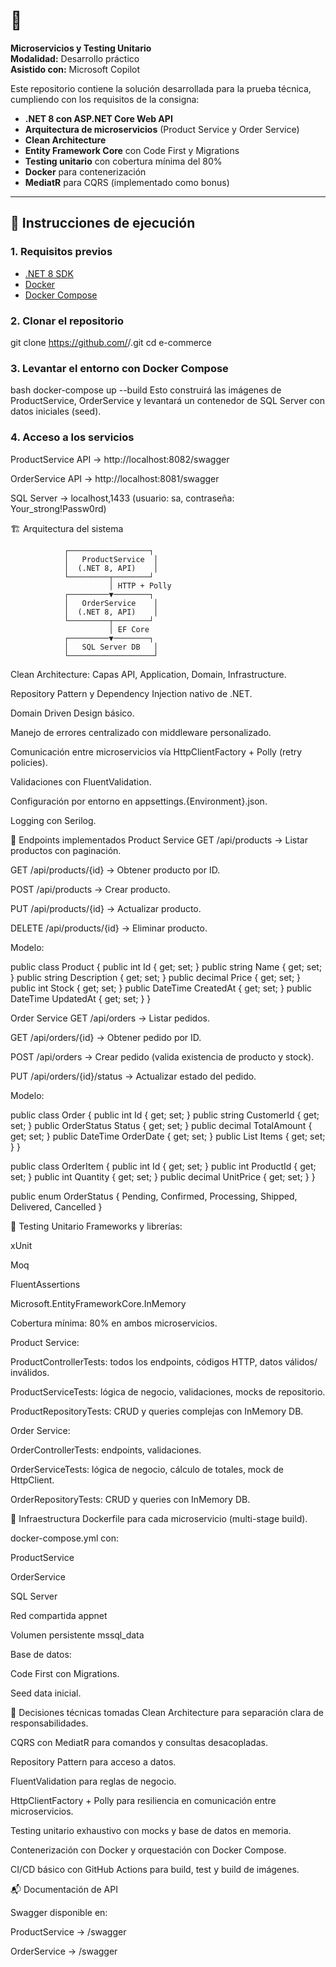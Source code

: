 # 🛒
**Microservicios y Testing Unitario**  
**Modalidad:** Desarrollo práctico  
**Asistido con:** Microsoft Copilot

Este repositorio contiene la solución desarrollada para la prueba técnica, cumpliendo con los requisitos de la consigna:  
- **.NET 8 con ASP.NET Core Web API**  
- **Arquitectura de microservicios** (Product Service y Order Service)  
- **Clean Architecture**  
- **Entity Framework Core** con Code First y Migrations  
- **Testing unitario** con cobertura mínima del 80%  
- **Docker** para contenerización  
- **MediatR** para CQRS (implementado como bonus)  

---

## 🚀 Instrucciones de ejecución

### 1. Requisitos previos
- [.NET 8 SDK](https://dotnet.microsoft.com/en-us/download/dotnet/8.0)
- [Docker](https://www.docker.com/)
- [Docker Compose](https://docs.docker.com/compose/)

### 2. Clonar el repositorio

git clone https://github.com/<usuario>/<repositorio>.git
cd e-commerce
### 3. Levantar el entorno con Docker Compose
bash
docker-compose up --build
Esto construirá las imágenes de ProductService, OrderService y levantará un contenedor de SQL Server con datos iniciales (seed).

### 4. Acceso a los servicios
ProductService API → http://localhost:8082/swagger

OrderService API → http://localhost:8081/swagger

SQL Server → localhost,1433 (usuario: sa, contraseña: Your_strong!Passw0rd)

🏗 Arquitectura del sistema

                ┌──────────────────┐
                │   ProductService  │
                │  (.NET 8, API)    │
                └─────────┬────────┘
                          │ HTTP + Polly
                ┌─────────▼────────┐
                │   OrderService    │
                │  (.NET 8, API)    │
                └─────────┬────────┘
                          │ EF Core
                ┌─────────▼────────┐
                │   SQL Server DB   │
                └───────────────────┘

Clean Architecture: Capas API, Application, Domain, Infrastructure.

Repository Pattern y Dependency Injection nativo de .NET.

Domain Driven Design básico.

Manejo de errores centralizado con middleware personalizado.

Comunicación entre microservicios vía HttpClientFactory + Polly (retry policies).

Validaciones con FluentValidation.

Configuración por entorno en appsettings.{Environment}.json.

Logging con Serilog.

📌 Endpoints implementados
Product Service
GET /api/products → Listar productos con paginación.

GET /api/products/{id} → Obtener producto por ID.

POST /api/products → Crear producto.

PUT /api/products/{id} → Actualizar producto.

DELETE /api/products/{id} → Eliminar producto.

Modelo:


public class Product {
    public int Id { get; set; }
    public string Name { get; set; }
    public string Description { get; set; }
    public decimal Price { get; set; }
    public int Stock { get; set; }
    public DateTime CreatedAt { get; set; }
    public DateTime UpdatedAt { get; set; }
}

Order Service
GET /api/orders → Listar pedidos.

GET /api/orders/{id} → Obtener pedido por ID.

POST /api/orders → Crear pedido (valida existencia de producto y stock).

PUT /api/orders/{id}/status → Actualizar estado del pedido.

Modelo:


public class Order {
    public int Id { get; set; }
    public string CustomerId { get; set; }
    public OrderStatus Status { get; set; }
    public decimal TotalAmount { get; set; }
    public DateTime OrderDate { get; set; }
    public List<OrderItem> Items { get; set; }
}

public class OrderItem {
    public int Id { get; set; }
    public int ProductId { get; set; }
    public int Quantity { get; set; }
    public decimal UnitPrice { get; set; }
}

public enum OrderStatus {
    Pending, Confirmed, Processing, Shipped, Delivered, Cancelled
}

🧪 Testing Unitario
Frameworks y librerías:

xUnit

Moq

FluentAssertions

Microsoft.EntityFrameworkCore.InMemory

Cobertura mínima: 80% en ambos microservicios.

Product Service:

ProductControllerTests: todos los endpoints, códigos HTTP, datos válidos/ inválidos.

ProductServiceTests: lógica de negocio, validaciones, mocks de repositorio.

ProductRepositoryTests: CRUD y queries complejas con InMemory DB.

Order Service:

OrderControllerTests: endpoints, validaciones.

OrderServiceTests: lógica de negocio, cálculo de totales, mock de HttpClient.

OrderRepositoryTests: CRUD y queries con InMemory DB.

🐳 Infraestructura
Dockerfile para cada microservicio (multi-stage build).

docker-compose.yml con:

ProductService

OrderService

SQL Server

Red compartida appnet

Volumen persistente mssql_data

Base de datos:

Code First con Migrations.

Seed data inicial.

🎯 Decisiones técnicas tomadas
Clean Architecture para separación clara de responsabilidades.

CQRS con MediatR para comandos y consultas desacopladas.

Repository Pattern para acceso a datos.

FluentValidation para reglas de negocio.

HttpClientFactory + Polly para resiliencia en comunicación entre microservicios.

Testing unitario exhaustivo con mocks y base de datos en memoria.

Contenerización con Docker y orquestación con Docker Compose.

CI/CD básico con GitHub Actions para build, test y build de imágenes.

📬 Documentación de API

Swagger disponible en:

ProductService → /swagger

OrderService → /swagger
